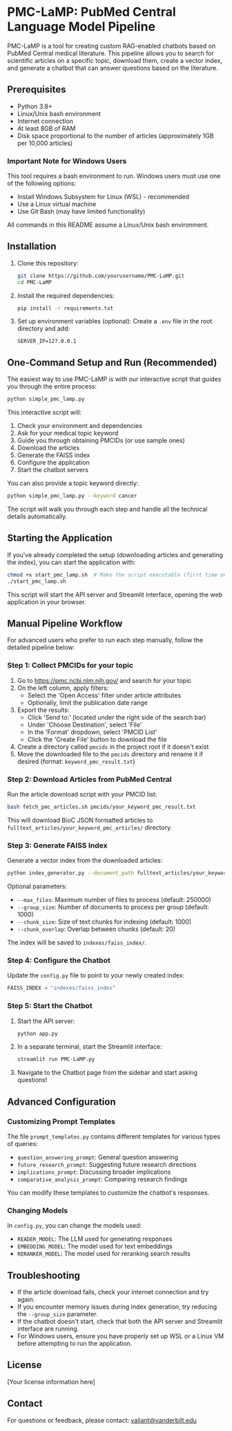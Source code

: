 # PMC-LaMP: PubMed Central Language Model Pipeline

PMC-LaMP is a tool for creating custom RAG-enabled chatbots based on PubMed Central medical literature. This pipeline allows you to search for scientific articles on a specific topic, download them, create a vector index, and generate a chatbot that can answer questions based on the literature.

## Prerequisites

- Python 3.8+
- Linux/Unix bash environment
- Internet connection
- At least 8GB of RAM
- Disk space proportional to the number of articles (approximately 1GB per 10,000 articles)

### Important Note for Windows Users
This tool requires a bash environment to run. Windows users must use one of the following options:
- Install Windows Subsystem for Linux (WSL) - recommended
- Use a Linux virtual machine
- Use Git Bash (may have limited functionality)

All commands in this README assume a Linux/Unix bash environment.

## Installation

1. Clone this repository:
   ```bash
   git clone https://github.com/yourusername/PMC-LaMP.git
   cd PMC-LaMP
   ```

2. Install the required dependencies:
   ```bash
   pip install -r requirements.txt
   ```

3. Set up environment variables (optional):
   Create a `.env` file in the root directory and add:
   ```
   SERVER_IP=127.0.0.1
   ```

## One-Command Setup and Run (Recommended)

The easiest way to use PMC-LaMP is with our interactive script that guides you through the entire process:

```bash
python simple_pmc_lamp.py
```

This interactive script will:
1. Check your environment and dependencies
2. Ask for your medical topic keyword
3. Guide you through obtaining PMCIDs (or use sample ones)
4. Download the articles
5. Generate the FAISS index
6. Configure the application
7. Start the chatbot servers

You can also provide a topic keyword directly:

```bash
python simple_pmc_lamp.py --keyword cancer
```

The script will walk you through each step and handle all the technical details automatically.

## Starting the Application

If you've already completed the setup (downloading articles and generating the index), you can start the application with:

```bash
chmod +x start_pmc_lamp.sh  # Make the script executable (first time only)
./start_pmc_lamp.sh
```

This script will start the API server and Streamlit interface, opening the web application in your browser.

## Manual Pipeline Workflow

For advanced users who prefer to run each step manually, follow the detailed pipeline below:

### Step 1: Collect PMCIDs for your topic

1. Go to https://pmc.ncbi.nlm.nih.gov/ and search for your topic
2. On the left column, apply filters:
   - Select the 'Open Access' filter under article attributes
   - Optionally, limit the publication date range
3. Export the results:
   - Click 'Send to:' (located under the right side of the search bar)
   - Under 'Choose Destination', select 'File'
   - In the 'Format' dropdown, select 'PMCID List'
   - Click the 'Create File' button to download the file
4. Create a directory called `pmcids` in the project root if it doesn't exist
5. Move the downloaded file to the `pmcids` directory and rename it if desired (format: `keyword_pmc_result.txt`)

### Step 2: Download Articles from PubMed Central

Run the article download script with your PMCID list:

```bash
bash fetch_pmc_articles.sh pmcids/your_keyword_pmc_result.txt
```

This will download BioC JSON formatted articles to `fulltext_articles/your_keyword_pmc_articles/` directory.

### Step 3: Generate FAISS Index

Generate a vector index from the downloaded articles:

```bash
python index_generator.py --document_path fulltext_articles/your_keyword_pmc_articles/ --input_type json
```

Optional parameters:
- `--max_files`: Maximum number of files to process (default: 250000)
- `--group_size`: Number of documents to process per group (default: 1000)
- `--chunk_size`: Size of text chunks for indexing (default: 1000)
- `--chunk_overlap`: Overlap between chunks (default: 20)

The index will be saved to `indexes/faiss_index/`.

### Step 4: Configure the Chatbot

Update the `config.py` file to point to your newly created index:

```python
FAISS_INDEX = "indexes/faiss_index"
```

### Step 5: Start the Chatbot

1. Start the API server:
   ```bash
   python app.py
   ```

2. In a separate terminal, start the Streamlit interface:
   ```bash
   streamlit run PMC-LaMP.py
   ```

3. Navigate to the Chatbot page from the sidebar and start asking questions!

## Advanced Configuration

### Customizing Prompt Templates

The file `prompt_templates.py` contains different templates for various types of queries:
- `question_answering_prompt`: General question answering
- `future_research_prompt`: Suggesting future research directions
- `implications_prompt`: Discussing broader implications
- `comparative_analysis_prompt`: Comparing research findings

You can modify these templates to customize the chatbot's responses.

### Changing Models

In `config.py`, you can change the models used:
- `READER_MODEL`: The LLM used for generating responses
- `EMBEDDING_MODEL`: The model used for text embeddings
- `RERANKER_MODEL`: The model used for reranking search results

## Troubleshooting

- If the article download fails, check your internet connection and try again.
- If you encounter memory issues during index generation, try reducing the `--group_size` parameter.
- If the chatbot doesn't start, check that both the API server and Streamlit interface are running.
- For Windows users, ensure you have properly set up WSL or a Linux VM before attempting to run the application.

## License

[Your license information here]

## Contact

For questions or feedback, please contact: valiant@vanderbilt.edu
